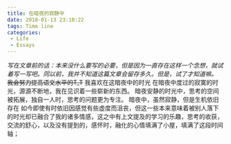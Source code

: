 ```yaml
---
title: 在暗夜的寂静中
date: 2018-01-13 23:10:22
tags: Time line
categories: 
 - Life
 - Essays
---
```

*写在文章前的话：本来没什么要写的必要，但是因为一直存在这样一个念想，就试着写一写吧。同以前，我并不知道这篇文章会留存多久。但是，试了才知道嘛。*
~~我会努力提高语文水平的T_T~~
    我喜欢在这暗夜中的时光
    在暗夜中度过的寂寞的时光，源源不断地，我在见识着一些崭新的东西。
    暗夜安静的时光中，思考的空间被拓展，独自一人时，思考的问题更为专注。
    暗夜中，虽然寂静，但是生机依旧存在
    如今即使有时依旧因感觉有些虚度而沮丧，但这一些本来意味着被别人落下的时光却已融合了我的诸多情感，这之中有上文提及的学习的乐趣，思考的收获，交流的舒心，以及没有提到的，感怀时，融化的心情填满了小屋，填满了这段时间轴；
















